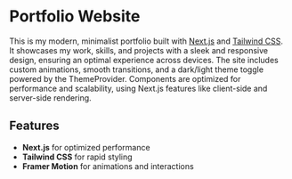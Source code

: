 
  <h1>Portfolio Website</h1>
  <p>
    This is my modern, minimalist portfolio built with 
    <a href="https://nextjs.org/">Next.js</a> and 
    <a href="https://tailwindcss.com/">Tailwind CSS</a>. It showcases my work, skills, 
    and projects with a sleek and responsive design, ensuring an optimal experience across 
    devices. The site includes custom animations, smooth transitions, and a dark/light theme 
    toggle powered by the ThemeProvider. Components are optimized for performance and scalability, 
    using Next.js features like client-side and server-side rendering.
  </p>

  <h2>Features</h2>
  <ul>
    <li><strong>Next.js</strong> for optimized performance</li>
    <li><strong>Tailwind CSS</strong> for rapid styling</li>
    <li><strong>Framer Motion</strong> for animations and interactions</li>
  </ul>